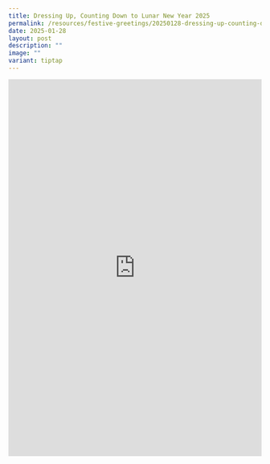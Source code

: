 ```yaml
---
title: Dressing Up, Counting Down to Lunar New Year 2025
permalink: /resources/festive-greetings/20250128-dressing-up-counting-down/
date: 2025-01-28
layout: post
description: ""
image: ""
variant: tiptap
---
```

<div class="iframe-wrapper">
<iframe style="border:none;overflow:hidden" height="750" width="100%" allowfullscreen="true" frameborder="0" src="https://www.facebook.com/plugins/post.php?href=https%3A%2F%2Fwww.facebook.com%2Falpshealthcaresupplychain%2Fposts%2Fpfbid0iSHLVqkuHC97gAgxCRgGPfBAueyfTzWSpwqJVVEJ4YrmQRB6k99sVWPZk8gn4RUkl&amp;show_text=true&amp;width=500"></iframe>
</div>
<p></p>